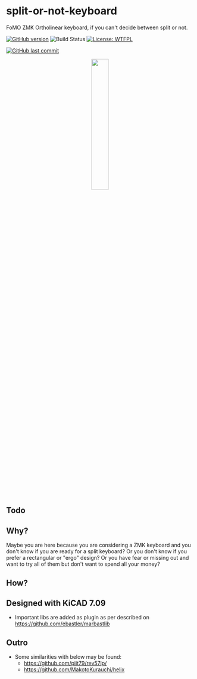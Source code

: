 # split-or-not-keyboard
FoMO ZMK Ortholinear keyboard, if you can't decide between split or not.

[![GitHub version](https://img.shields.io/github/v/release/ldab/split-or-not-keyboard?include_prereleases)](https://github.com/ldab/split-or-not-keyboard/releases/latest)
![Build Status](https://github.com/ldab/split-or-not-keyboard/actions/workflows/workflow.yml/badge.svg)
[![License: WTFPL](http://www.wtfpl.net/wp-content/uploads/2012/12/wtfpl-badge-2.png)](https://github.com/ldab/split-or-not-keyboard/blob/master/LICENSE)

[![GitHub last commit](https://img.shields.io/github/last-commit/ldab/split-or-not-keyboard.svg?style=social)](https://github.com/ldab/split-or-not-keyboard)

<p align="center">
  <img src="extras/split-or-not-keyboard.png" width="30%">
</p>

## Todo


## Why?

Maybe you are here because you are considering a ZMK keyboard and you don't know if you are ready for a split keyboard? Or you don't know if you prefer a rectangular or "ergo" design? Or you have fear or missing out and want to try all of them but don't want to spend all your money?

## How?



## Designed with KiCAD 7.09

* Important libs are added as plugin as per described on https://github.com/ebastler/marbastlib

## Outro

* Some similarities with below may be found:
  * https://github.com/piit79/rev57lp/
  * https://github.com/MakotoKurauchi/helix
